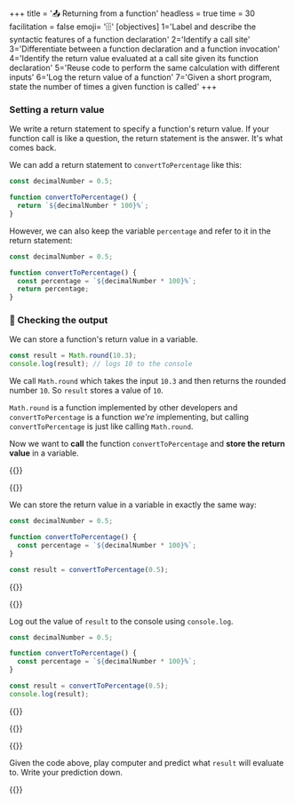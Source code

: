 +++
title = '📤 Returning from a function'
headless = true
time = 30
facilitation = false
emoji= '🗄️'
[objectives]
    1='Label and describe the syntactic features of a function declaration'
    2='Identify a call site'
    3='Differentiate between a function declaration and a function invocation'
    4='Identify the return value evaluated at a call site given its function declaration'
    5='Reuse code to perform the same calculation with different inputs'
    6='Log the return value of a function'
    7='Given a short program, state the number of times a given function is called'
+++

### Setting a return value

We write a return statement to specify a function's return value. If your function call is like a question, the return statement is the answer. It's what comes back.

We can add a return statement to `convertToPercentage` like this:

```js {linenos=table,hl_lines=["4"],linenostart=1}
const decimalNumber = 0.5;

function convertToPercentage() {
  return `${decimalNumber * 100}%`;
}
```

However, we can also keep the variable `percentage` and refer to it in the return statement:

```js {linenos=table,hl_lines=["4-5"],linenostart=1}
const decimalNumber = 0.5;

function convertToPercentage() {
  const percentage = `${decimalNumber * 100}%`;
  return percentage;
}
```

### 🔎 Checking the output

We can store a function's return value in a variable.

```js
const result = Math.round(10.3);
console.log(result); // logs 10 to the console
```

We call `Math.round` which takes the input `10.3` and then returns the rounded number `10`. So `result` stores a value of `10`.

`Math.round` is a function implemented by other developers and `convertToPercentage` is a function _we're_ implementing, but calling `convertToPercentage` is just like calling `Math.round`.

Now we want to **call** the function `convertToPercentage` and **store the return value** in a variable.

{{<tabs name="checking output">}}

{{<tab name="Store the return value">}}

We can store the return value in a variable in exactly the same way:

```js {linenos=table,hl_lines=["7"],linenostart=1}
const decimalNumber = 0.5;

function convertToPercentage() {
  const percentage = `${decimalNumber * 100}%`;
}

const result = convertToPercentage(0.5);
```

{{</tab>}}

{{<tab name="Log the return value">}}

Log out the value of `result` to the console using `console.log`.

```js {linenos=table,hl_lines=["8"],linenostart=1}
const decimalNumber = 0.5;

function convertToPercentage() {
  const percentage = `${decimalNumber * 100}%`;
}

const result = convertToPercentage(0.5);
console.log(result);
```

{{</tab>}}

{{</tabs>}}

{{<note type="question" title="Predict">}}

Given the code above, play computer and predict what `result` will evaluate to. Write your prediction down.

{{</note>}}
